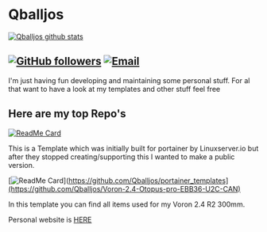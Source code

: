 # Qballjos

[![Qballjos github stats](https://github-readme-stats.vercel.app/api?username=Qballjos&show_icons=true&theme=algolia)](https://github.com/Qballjos)

[![GitHub followers](https://img.shields.io/github/followers/Qballjos?color=%234518f5&logo=github&logoColor=%23403d3d&style=for-the-badge)](https://github.com/Qballjos)
[![Email](https://img.shields.io/badge/Email-qballjos%40gmail.com-234518f?color=%234518f5&logo=gmail&logoColor=%23403d3d&style=for-the-badge)](mailto:qballjos@gmail.com)
---
I'm just having fun developing and maintaining some personal stuff. For al that want to have a look at my templates and other stuff feel free

## Here are my top Repo's

[![ReadMe Card](https://github-readme-stats.vercel.app/api/pin?username=qballjos&repo=portainer_templates&theme=algolia)](https://github.com/Qballjos/portainer_templates)   

This is a Template which was initially built for portainer by Linuxserver.io but after they stopped creating/supporting this I wanted to make a public version.

[![ReadMe Card](https://github-readme-stats.vercel.app/api/pin?username=qballjos&repo=Voron-2.4-Otopus-pro-EBB36-U2C-CAN&theme=algolia)](https://github.com/Qballjos/portainer_templates](https://github.com/Qballjos/Voron-2.4-Otopus-pro-EBB36-U2C-CAN)   

In this template you can find all items used for my Voron 2.4 R2 300mm.

Personal website is [HERE](https://josvisserict.nl)
